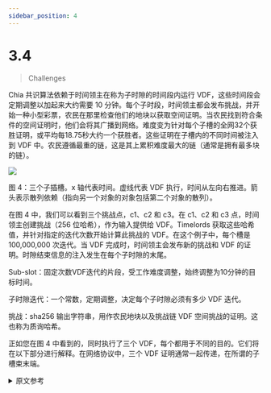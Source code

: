 ```yaml
---
sidebar_position: 4
---
```


# 3.4 

> Challenges

Chia 共识算法依赖于时间领主在称为子时隙的时间段内运行 VDF，这些时间段会定期调整以加起来大约需要 10 分钟。每个子时段，时间领主都会发布挑战，并开始一种小型彩票，农民在那里检查他们的地块以获取空间证明。当农民找到符合条件的空间证明时，他们会将其广播到网络。难度变为针对每个子槽的全网32个获胜证明，或平均每18.75秒大约一个获胜者。这些证明在子槽内的不同时间被注入到 VDF 中。农民遵循最重的链，这是其上累积难度最大的链（通常是拥有最多块的链）。

![](/img/challenges.png)

图 4：三个子插槽。x 轴代表时间。虚线代表 VDF 执行，时间从左向右推进。箭头表示散列依赖（指向另一个对象的对象包括第二个对象的散列）。

在图 4 中，我们可以看到三个挑战点，c1、c2 和 c3。在 c1、c2 和 c3 点，时间领主创建挑战（256 位哈希），作为输入提供给 VDF。Timelords 获取这些哈希值，并针对指定的迭代次数开始计算此挑战的 VDF。在这个例子中，每个槽是 100,000,000 次迭代。当 VDF 完成时，时间领主会发布新的挑战和 VDF 的证明。时隙结束信息的注入发生在每个子时隙的末尾。

Sub-slot：固定次数VDF迭代的片段，受工作难度调整，始终调整为10分钟的目标时间。

子时隙迭代：一个常数，定期调整，决定每个子时隙必须有多少 VDF 迭代。

挑战：sha256 输出字符串，用作农民地块以及挑战链 VDF 空间挑战的证明。这也称为质询哈希。

正如您在图 4 中看到的，同时执行了三个 VDF，每个都用于不同的目的。它们将在以下部分进行解释。在网络协议中，三个 VDF 证明通常一起传递，在所谓的子槽束末端。

<details>
<summary>原文参考</summary>

The Chia consensus algorithm relies on timelords running VDFs for periods of time called sub-slots, which are adjusted periodically to add up to take around 10 minutes. 
Every sub-slot, challenges are released by timelords, and a sort of mini lottery starts, where farmers check their plots for proofs of space.
When farmers find a proof of space that qualifies, they broadcast it to the network.
The difficulty changes to target 32 winning proofs for the entire network in each sub-slot, or about one winner every 18.75 seconds on average.
These proofs are infused into the VDF at different times within the sub-slot. Farmers follow the heaviest chain, which is the chain with the most cumulative difficulty on it (usually the chain with the most blocks). 

![](/img/challenges.png)

Figure 4: Three sub-slots. The x axis represents time. Dotted lines represent VDF execution, advancing in time from left to right. Arrows represent hash dependencies (an object which points to another object includes the hash of the second object). 

In figure 4, we can see three challenge points, c1, c2, and c3. At the points c1, c2, and c3 timelords create challenges (256 bit hashes) which are provided as input to VDFs. Timelords take these hashes, and start computing a VDF on this challenge, for the specified number of iterations. In this example, each slot is 100,000,000 iterations. When the VDF is finished, the timelord publishes the new challenge and the proof of the VDF. An infusion of end-of-slot information happens at the end of each sub-slot.

**Sub-slot**: a segment of a fixed number of VDF iterations, subject to work difficulty adjustment, always adjusting to target time of 10 minutes.

**Sub-slot iterations**: a constant which is periodically adjusted which determines how many VDF iterations each sub-slot must have.

**Challenge**: sha256 output string which is used as proof of space challenges for farmers’ plots, as well as for the challenge chain VDF. This is also referred to as challenge hash.

As you can see in Figure 4, there are three VDFs being executed concurrently, each which serve a different purpose. 
They are explained in the following sections.
In the networking protocol, the three VDF proofs are usually passed around together, in what is called a **end of sub slot bundle**.

</details>
